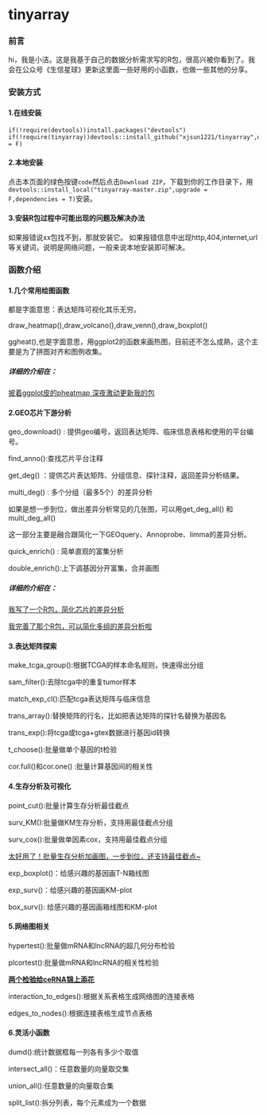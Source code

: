 # tinyarray

### 前言

hi，我是小洁。这是我基于自己的数据分析需求写的R包，很高兴被你看到了。我会在公众号《生信星球》更新这里面一些好用的小函数，也做一些其他的分享。

###  安装方式

#### 1.在线安装

```
if(!require(devtools))install.packages("devtools")
if(!require(tinyarray))devtools::install_github("xjsun1221/tinyarray",upgrade = F)
```

#### 2.本地安装

点击本页面的绿色按键`code`然后点击`Download ZIP`，下载到你的工作目录下，用`devtools::install_local("tinyarray-master.zip",upgrade = F,dependencies = T)`安装。

#### 3.安装R包过程中可能出现的问题及解决办法

如果报错说xx包找不到，那就安装它。
如果报错信息中出现http,404,internet,url等关键词，说明是网络问题，一般来说本地安装即可解决。

### 函数介绍

#### 1.几个常用绘图函数

都是字面意思：表达矩阵可视化其乐无穷。

draw_heatmap(),draw_volcano(),draw_venn(),draw_boxplot()

ggheat(),也是字面意思，用ggplot2的函数来画热图，目前还不怎么成熟，这个主要是为了拼图对齐和图例收集。

##### 详细的介绍在：

[披着ggplot皮的pheatmap,深夜激动更新我的包](https://mp.weixin.qq.com/s/WhsBf6QAhVXeXeScM59cSA)

#### 2.GEO芯片下游分析

geo_download() : 提供geo编号，返回表达矩阵、临床信息表格和使用的平台编号。

find_anno():查找芯片平台注释

get_deg() ：提供芯片表达矩阵、分组信息、探针注释，返回差异分析结果。

multi_deg() : 多个分组（最多5个）的差异分析

如果是想一步到位，做出差异分析常见的几张图，可以用get_deg_all() 和multi_deg_all() 

这一部分主要是融合跟简化一下GEOquery、Annoprobe、limma的差异分析。

quick_enrich() : 简单直观的富集分析

double_enrich():上下调基因分开富集，合并画图

##### 详细的介绍在：

[我写了一个R包，简化芯片的差异分析](https://mp.weixin.qq.com/s/YQQoDsE5JaKpgFGlbEfQNg)

[我完善了那个R包，可以简化多组的差异分析啦](https://mp.weixin.qq.com/s/j5IB_MQ0zeOCe1j_ahwtdQ)

#### 3.表达矩阵探索

make_tcga_group():根据TCGA的样本命名规则，快速得出分组

sam_filter():去除tcga中的重复tumor样本

match_exp_cl():匹配tcga表达矩阵与临床信息

trans_array():替换矩阵的行名，比如把表达矩阵的探针名替换为基因名

trans_exp():将tcga或tcga+gtex数据进行基因id转换

t_choose():批量做单个基因的t检验

cor.full()和cor.one() :批量计算基因间的相关性

#### 4.生存分析及可视化

point_cut():批量计算生存分析最佳截点

surv_KM():批量做KM生存分析，支持用最佳截点分组

surv_cox():批量做单因素cox，支持用最佳截点分组

[太好用了！批量生存分析加画图，一步到位，还支持最佳截点~](https://mp.weixin.qq.com/s/WYBhGxfGg6QFUPHFBashaA)

exp_boxplot()：给感兴趣的基因画T-N箱线图

exp_surv()：给感兴趣的基因画KM-plot

box_surv(): 给感兴趣的基因画箱线图和KM-plot

#### 5.网络图相关

hypertest():批量做mRNA和lncRNA的超几何分布检验

plcortest():批量做mRNA和lncRNA的相关性检验

[**两个检验给ceRNA锦上添花**](https://www.yuque.com/xiaojiewanglezenmofenshen/bsgk2d/dt0isp)

interaction_to_edges():根据关系表格生成网络图的连接表格

edges_to_nodes():根据连接表格生成节点表格

#### 6.灵活小函数

dumd():统计数据框每一列各有多少个取值

intersect_all()：任意数量的向量取交集

union_all():任意数量的向量取合集

split_list():拆分列表，每个元素成为一个数据

